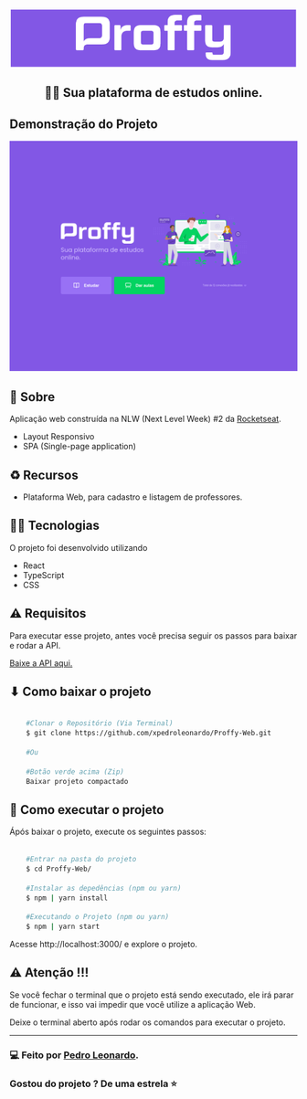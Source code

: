 <div align="center" >
    <img src="./src/assets/README/proffy-logo.png" />

## 🚀💜 Sua plataforma de estudos online.
    
</div>



##  Demonstração do Projeto

<div align="center">
    <img  src="./src/assets/README/proffy-web.png">
</div>


## 📑 Sobre

Aplicação web construída na NLW (Next Level Week) #2 da [Rocketseat](https://github.com/Rocketseat).

- Layout Responsivo
- SPA (Single-page application)


## ♻ Recursos

- Plataforma Web, para cadastro e listagem de professores.


## 👨‍💻 Tecnologias 

O projeto foi desenvolvido utilizando

- React
- TypeScript
- CSS


## ⚠ Requisitos

Para executar esse projeto, antes você precisa seguir os passos para baixar e rodar a API. 

[Baixe a API aqui.](https://github.com/xpedroleonardo/Proffy-Server)


## ⬇ Como baixar o projeto

```bash

    #Clonar o Repositório (Via Terminal)
    $ git clone https://github.com/xpedroleonardo/Proffy-Web.git

    #Ou

    #Botão verde acima (Zip)
    Baixar projeto compactado

```


## 🚀 Como executar o projeto

Ápós baixar o projeto, execute os seguintes passos: 

```bash

    #Entrar na pasta do projeto
    $ cd Proffy-Web/

    #Instalar as depedências (npm ou yarn)
    $ npm | yarn install

    #Executando o Projeto (npm ou yarn)
    $ npm | yarn start

```

Acesse http://localhost:3000/ e explore o projeto.

## ⚠ Atenção !!!

Se você fechar o terminal que o projeto está sendo executado, ele irá parar de funcionar, e isso vai impedir que você utilize a aplicação Web.

Deixe o terminal aberto após rodar os comandos para executar o projeto.

---

### 💻 Feito por [Pedro Leonardo](https://github.com/xpedroleonardo). 

### Gostou do projeto ? De uma estrela ⭐
